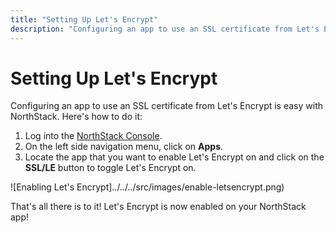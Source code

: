 ```yaml
---
title: "Setting Up Let's Encrypt"
description: "Configuring an app to use an SSL certificate from Let's Encrypt is easy with NorthStack. Here's how to do it."
---
```


# Setting Up Let's Encrypt

Configuring an app to use an SSL certificate from Let's Encrypt is easy with NorthStack. Here's how to do it:

1. Log into the [NorthStack Console](https://console.northstack.com/).
2. On the left side navigation menu, click on **Apps**.
3. Locate the app that you want to enable Let's Encrypt on and click on the **SSL/LE** button to toggle Let's Encrypt on.

![Enabling Let's Encrypt]../../../src/images/enable-letsencrypt.png)

That's all there is to it! Let's Encrypt is now enabled on your NorthStack app!